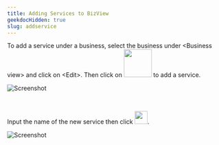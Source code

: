 ```yaml
---
title: Adding Services to BizView
geekdocHidden: true
slug: addservice
---
```


To add a service under a business, select the business under \<Business view> and click on \<Edit>. Then click on <img src="/cloud_vista/bizviews/images/serviceicon.png" width="65px"> to add a service.


![Screenshot](/cloud_vista/bizviews/images/addservice.png)

&nbsp;


Input the name of the new service then click <img src="/cloud_vista/bizviews/images/addicon.png" width="30px">.


![Screenshot](/cloud_vista/bizviews/images/newservice.png)

